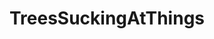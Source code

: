 ---
title: TreesSuckingAtThings
crosslinks:
- interestingasfuck
- Hookit
- TreesBeingGoodAtStuff
- Pareidolia
- trees
---